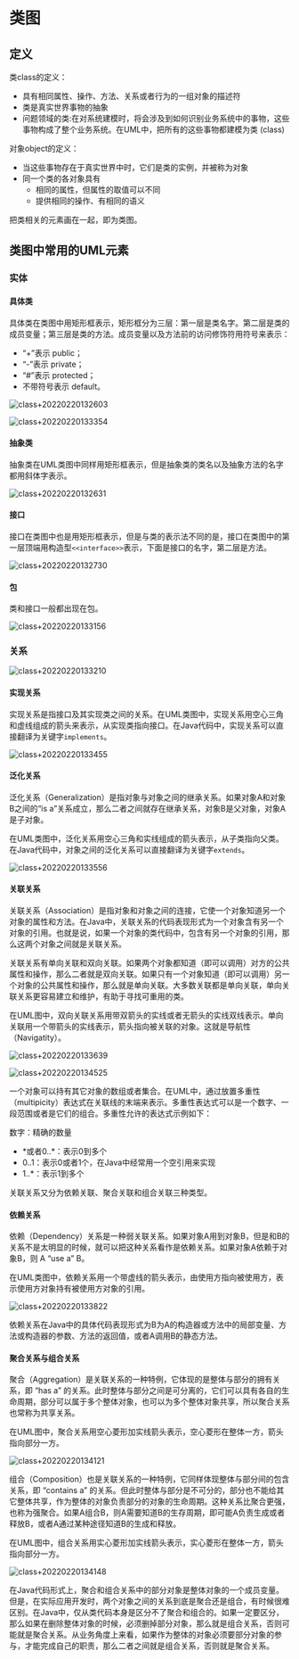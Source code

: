 # 类图

## 定义
类class的定义：
* 具有相同属性、操作、方法、关系或者行为的一组对象的描述符
* 类是真实世界事物的抽象
* 问题领域的类:在对系统建模时，将会涉及到如何识别业务系统中的事物，这些事物构成了整个业务系统。在UML中，把所有的这些事物都建模为类 (class)

对象object的定义：
* 当这些事物存在于真实世界中时，它们是类的实例，并被称为对象
* 同一个类的各对象具有
  * 相同的属性，但属性的取值可以不同 
  * 提供相同的操作、有相同的语义
  
把类相关的元素画在一起，即为类图。

## 类图中常用的UML元素

### 实体

#### 具体类
具体类在类图中用矩形框表示，矩形框分为三层：第一层是类名字。第二层是类的成员变量；第三层是类的方法。成员变量以及方法前的访问修饰符用符号来表示：
* “+”表示 public；
* “-”表示 private；
* “#”表示 protected；
* 不带符号表示 default。

![class+20220220132603](https://raw.githubusercontent.com/loli0con/picgo/master/images/class%2B20220220132603.png%2B2022-02-20-13-26-04)

![class+20220220133354](https://raw.githubusercontent.com/loli0con/picgo/master/images/class%2B20220220133354.png%2B2022-02-20-13-33-54)

#### 抽象类
抽象类在UML类图中同样用矩形框表示，但是抽象类的类名以及抽象方法的名字都用斜体字表示。

![class+20220220132631](https://raw.githubusercontent.com/loli0con/picgo/master/images/class%2B20220220132631.png%2B2022-02-20-13-26-33)

#### 接口
接口在类图中也是用矩形框表示，但是与类的表示法不同的是，接口在类图中的第一层顶端用构造型`<<interface>>`表示，下面是接口的名字，第二层是方法。

![class+20220220132730](https://raw.githubusercontent.com/loli0con/picgo/master/images/class%2B20220220132730.png%2B2022-02-20-13-27-31)

#### 包
类和接口一般都出现在包。

![class+20220220133156](https://raw.githubusercontent.com/loli0con/picgo/master/images/class%2B20220220133156.png%2B2022-02-20-13-31-57)

### 关系
![class+20220220133210](https://raw.githubusercontent.com/loli0con/picgo/master/images/class%2B20220220133210.png%2B2022-02-20-13-32-11)

#### 实现关系
实现关系是指接口及其实现类之间的关系。在UML类图中，实现关系用空心三角和虚线组成的箭头来表示，从实现类指向接口。在Java代码中，实现关系可以直接翻译为关键字`implements`。

![class+20220220133455](https://raw.githubusercontent.com/loli0con/picgo/master/images/class%2B20220220133455.png%2B2022-02-20-13-34-55)

#### 泛化关系
泛化关系（Generalization）是指对象与对象之间的继承关系。如果对象A和对象B之间的“is a”关系成立，那么二者之间就存在继承关系，对象B是父对象，对象A是子对象。

在UML类图中，泛化关系用空心三角和实线组成的箭头表示，从子类指向父类。在Java代码中，对象之间的泛化关系可以直接翻译为关键字`extends`。

![class+20220220133556](https://raw.githubusercontent.com/loli0con/picgo/master/images/class%2B20220220133556.png%2B2022-02-20-13-35-56)


#### 关联关系
关联关系（Association）是指对象和对象之间的连接，它使一个对象知道另一个对象的属性和方法。在Java中，关联关系的代码表现形式为一个对象含有另一个对象的引用。也就是说，如果一个对象的类代码中，包含有另一个对象的引用，那么这两个对象之间就是关联关系。

关联关系有单向关联和双向关联。如果两个对象都知道（即可以调用）对方的公共属性和操作，那么二者就是双向关联。如果只有一个对象知道（即可以调用）另一个对象的公共属性和操作，那么就是单向关联。大多数关联都是单向关联，单向关联关系更容易建立和维护，有助于寻找可重用的类。

在UML图中，双向关联关系用带双箭头的实线或者无箭头的实线双线表示。单向关联用一个带箭头的实线表示，箭头指向被关联的对象。这就是导航性（Navigatity）。

![class+20220220133639](https://raw.githubusercontent.com/loli0con/picgo/master/images/class%2B20220220133639.png%2B2022-02-20-13-36-40)

![class+20220220134525](https://raw.githubusercontent.com/loli0con/picgo/master/images/class%2B20220220134525.png%2B2022-02-20-13-45-27)

一个对象可以持有其它对象的数组或者集合。在UML中，通过放置多重性（multipicity）表达式在关联线的末端来表示。多重性表达式可以是一个数字、一段范围或者是它们的组合。多重性允许的表达式示例如下：

数字：精确的数量
* \*或者0..*：表示0到多个
* 0..1：表示0或者1个，在Java中经常用一个空引用来实现
* 1..*：表示1到多个

关联关系又分为依赖关联、聚合关联和组合关联三种类型。

#### 依赖关系
依赖（Dependency）关系是一种弱关联关系。如果对象A用到对象B，但是和B的关系不是太明显的时候，就可以把这种关系看作是依赖关系。如果对象A依赖于对象B，则 A “use a” B。

在UML类图中，依赖关系用一个带虚线的箭头表示，由使用方指向被使用方，表示使用方对象持有被使用方对象的引用。

![class+20220220133822](https://raw.githubusercontent.com/loli0con/picgo/master/images/class%2B20220220133822.png%2B2022-02-20-13-38-23)

依赖关系在Java中的具体代码表现形式为B为A的构造器或方法中的局部变量、方法或构造器的参数、方法的返回值，或者A调用B的静态方法。

#### 聚合关系与组合关系
聚合（Aggregation）是关联关系的一种特例，它体现的是整体与部分的拥有关系，即 “has a” 的关系。此时整体与部分之间是可分离的，它们可以具有各自的生命周期，部分可以属于多个整体对象，也可以为多个整体对象共享，所以聚合关系也常称为共享关系。

在UML图中，聚合关系用空心菱形加实线箭头表示，空心菱形在整体一方，箭头指向部分一方。

![class+20220220134121](https://raw.githubusercontent.com/loli0con/picgo/master/images/class%2B20220220134121.png%2B2022-02-20-13-41-22)

组合（Composition）也是关联关系的一种特例，它同样体现整体与部分间的包含关系，即 “contains a” 的关系。但此时整体与部分是不可分的，部分也不能给其它整体共享，作为整体的对象负责部分的对象的生命周期。这种关系比聚合更强，也称为强聚合。如果A组合B，则A需要知道B的生存周期，即可能A负责生成或者释放B，或者A通过某种途径知道B的生成和释放。

在UML图中，组合关系用实心菱形加实线箭头表示，实心菱形在整体一方，箭头指向部分一方。

![class+20220220134148](https://raw.githubusercontent.com/loli0con/picgo/master/images/class%2B20220220134148.png%2B2022-02-20-13-41-49)

在Java代码形式上，聚合和组合关系中的部分对象是整体对象的一个成员变量。但是，在实际应用开发时，两个对象之间的关系到底是聚合还是组合，有时候很难区别。在Java中，仅从类代码本身是区分不了聚合和组合的。如果一定要区分，那么如果在删除整体对象的时候，必须删掉部分对象，那么就是组合关系，否则可能就是聚合关系。从业务角度上来看，如果作为整体的对象必须要部分对象的参与，才能完成自己的职责，那么二者之间就是组合关系，否则就是聚合关系。